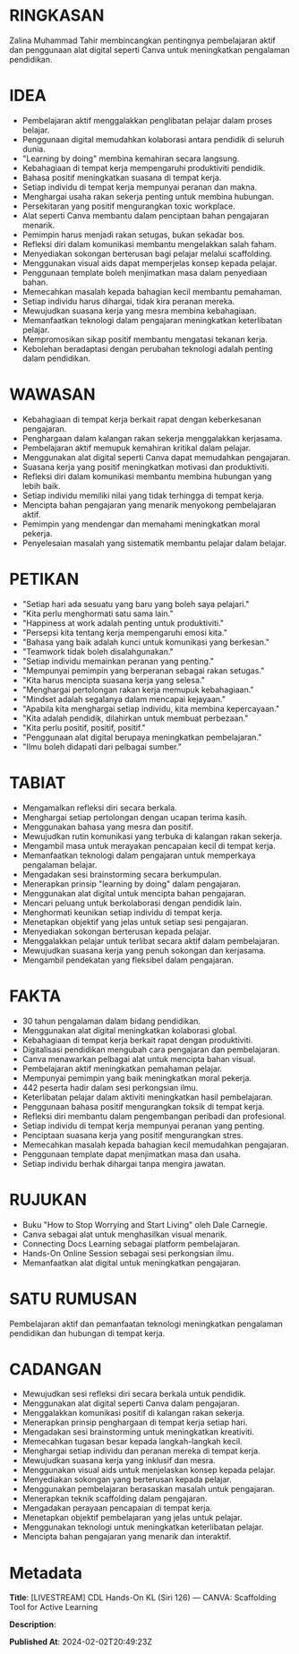 # RINGKASAN
Zalina Muhammad Tahir membincangkan pentingnya pembelajaran aktif dan penggunaan alat digital seperti Canva untuk meningkatkan pengalaman pendidikan.

# IDEA
- Pembelajaran aktif menggalakkan penglibatan pelajar dalam proses belajar.
- Penggunaan digital memudahkan kolaborasi antara pendidik di seluruh dunia.
- "Learning by doing" membina kemahiran secara langsung.
- Kebahagiaan di tempat kerja mempengaruhi produktiviti pendidik.
- Bahasa positif meningkatkan suasana di tempat kerja.
- Setiap individu di tempat kerja mempunyai peranan dan makna.
- Menghargai usaha rakan sekerja penting untuk membina hubungan.
- Persekitaran yang positif mengurangkan toxic workplace.
- Alat seperti Canva membantu dalam penciptaan bahan pengajaran menarik.
- Pemimpin harus menjadi rakan setugas, bukan sekadar bos.
- Refleksi diri dalam komunikasi membantu mengelakkan salah faham.
- Menyediakan sokongan berterusan bagi pelajar melalui scaffolding.
- Menggunakan visual aids dapat memperjelas konsep kepada pelajar.
- Penggunaan template boleh menjimatkan masa dalam penyediaan bahan.
- Memecahkan masalah kepada bahagian kecil membantu pemahaman.
- Setiap individu harus dihargai, tidak kira peranan mereka.
- Mewujudkan suasana kerja yang mesra membina kebahagiaan.
- Memanfaatkan teknologi dalam pengajaran meningkatkan keterlibatan pelajar.
- Mempromosikan sikap positif membantu mengatasi tekanan kerja.
- Kebolehan beradaptasi dengan perubahan teknologi adalah penting dalam pendidikan.

# WAWASAN
- Kebahagiaan di tempat kerja berkait rapat dengan keberkesanan pengajaran.
- Penghargaan dalam kalangan rakan sekerja menggalakkan kerjasama.
- Pembelajaran aktif memupuk kemahiran kritikal dalam pelajar.
- Menggunakan alat digital seperti Canva dapat memudahkan pengajaran.
- Suasana kerja yang positif meningkatkan motivasi dan produktiviti.
- Refleksi diri dalam komunikasi membantu membina hubungan yang lebih baik.
- Setiap individu memiliki nilai yang tidak terhingga di tempat kerja.
- Mencipta bahan pengajaran yang menarik menyokong pembelajaran aktif.
- Pemimpin yang mendengar dan memahami meningkatkan moral pekerja.
- Penyelesaian masalah yang sistematik membantu pelajar dalam belajar.

# PETIKAN
- "Setiap hari ada sesuatu yang baru yang boleh saya pelajari."
- "Kita perlu menghormati satu sama lain."
- "Happiness at work adalah penting untuk produktiviti."
- "Persepsi kita tentang kerja mempengaruhi emosi kita."
- "Bahasa yang baik adalah kunci untuk komunikasi yang berkesan."
- "Teamwork tidak boleh disalahgunakan."
- "Setiap individu memainkan peranan yang penting."
- "Mempunyai pemimpin yang berperanan sebagai rakan setugas."
- "Kita harus mencipta suasana kerja yang selesa."
- "Menghargai pertolongan rakan kerja memupuk kebahagiaan."
- "Mindset adalah segalanya dalam mencapai kejayaan."
- "Apabila kita menghargai setiap individu, kita membina kepercayaan."
- "Kita adalah pendidik, dilahirkan untuk membuat perbezaan."
- "Kita perlu positif, positif, positif."
- "Penggunaan alat digital berupaya meningkatkan pembelajaran."
- "Ilmu boleh didapati dari pelbagai sumber."

# TABIAT
- Mengamalkan refleksi diri secara berkala.
- Menghargai setiap pertolongan dengan ucapan terima kasih.
- Menggunakan bahasa yang mesra dan positif.
- Mewujudkan rutin komunikasi yang terbuka di kalangan rakan sekerja.
- Mengambil masa untuk merayakan pencapaian kecil di tempat kerja.
- Memanfaatkan teknologi dalam pengajaran untuk memperkaya pengalaman belajar.
- Mengadakan sesi brainstorming secara berkumpulan.
- Menerapkan prinsip "learning by doing" dalam pengajaran.
- Menggunakan alat digital untuk mencipta bahan pengajaran.
- Mencari peluang untuk berkolaborasi dengan pendidik lain.
- Menghormati keunikan setiap individu di tempat kerja.
- Menetapkan objektif yang jelas untuk setiap sesi pengajaran.
- Menyediakan sokongan berterusan kepada pelajar.
- Menggalakkan pelajar untuk terlibat secara aktif dalam pembelajaran.
- Mewujudkan suasana kerja yang penuh sokongan dan kerjasama.
- Mengambil pendekatan yang fleksibel dalam pengajaran.

# FAKTA
- 30 tahun pengalaman dalam bidang pendidikan.
- Menggunakan alat digital meningkatkan kolaborasi global.
- Kebahagiaan di tempat kerja berkait rapat dengan produktiviti.
- Digitalisasi pendidikan mengubah cara pengajaran dan pembelajaran.
- Canva menawarkan pelbagai alat untuk mencipta bahan visual.
- Pembelajaran aktif meningkatkan pemahaman pelajar.
- Mempunyai pemimpin yang baik meningkatkan moral pekerja.
- 442 peserta hadir dalam sesi perkongsian ilmu.
- Keterlibatan pelajar dalam aktiviti meningkatkan hasil pembelajaran.
- Penggunaan bahasa positif mengurangkan toksik di tempat kerja.
- Refleksi diri membantu dalam pengembangan peribadi dan profesional.
- Setiap individu di tempat kerja mempunyai peranan yang penting.
- Penciptaan suasana kerja yang positif mengurangkan stres.
- Memecahkan masalah kepada bahagian kecil memudahkan pengajaran.
- Penggunaan template dapat menjimatkan masa dan usaha.
- Setiap individu berhak dihargai tanpa mengira jawatan.

# RUJUKAN
- Buku "How to Stop Worrying and Start Living" oleh Dale Carnegie.
- Canva sebagai alat untuk menghasilkan visual menarik.
- Connecting Docs Learning sebagai platform pembelajaran.
- Hands-On Online Session sebagai sesi perkongsian ilmu.
- Memanfaatkan alat digital untuk meningkatkan pengajaran.

# SATU RUMUSAN
Pembelajaran aktif dan pemanfaatan teknologi meningkatkan pengalaman pendidikan dan hubungan di tempat kerja.

# CADANGAN
- Mewujudkan sesi refleksi diri secara berkala untuk pendidik.
- Menggunakan alat digital seperti Canva dalam pengajaran.
- Menggalakkan komunikasi positif di kalangan rakan sekerja.
- Menerapkan prinsip penghargaan di tempat kerja setiap hari.
- Mengadakan sesi brainstorming untuk meningkatkan kreativiti.
- Memecahkan tugasan besar kepada langkah-langkah kecil.
- Menghargai setiap individu dan peranan mereka di tempat kerja.
- Mewujudkan suasana kerja yang inklusif dan mesra.
- Menggunakan visual aids untuk menjelaskan konsep kepada pelajar.
- Menyediakan sokongan yang berterusan kepada pelajar.
- Menggunakan pembelajaran berasaskan masalah untuk pengajaran.
- Menerapkan teknik scaffolding dalam pengajaran.
- Mengadakan perayaan pencapaian di tempat kerja.
- Menetapkan objektif pembelajaran yang jelas untuk pelajar.
- Menggunakan teknologi untuk meningkatkan keterlibatan pelajar.
- Mencipta bahan pengajaran yang menarik dan interaktif.

# Metadata
**Title**: [LIVESTREAM] CDL Hands-On KL (Siri 126) — CANVA: Scaffolding Tool for Active Learning

**Description**: 

**Published At**: 2024-02-02T20:49:23Z
